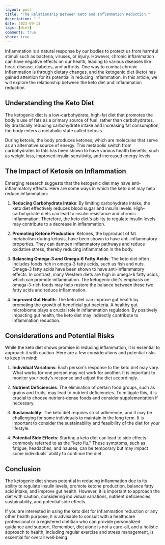 ```yaml
---
layout: post
title: "The Relationship Between Keto and Inflammation Reduction."
description: " "
date: 2023-09-11
tags: [diet]
comments: true
share: true
---
```


Inflammation is a natural response by our bodies to protect us from harmful stimuli such as bacteria, viruses, or injury. However, chronic inflammation can have negative effects on our health, leading to various diseases like heart disease, diabetes, and arthritis. One way to combat chronic inflammation is through dietary changes, and the ketogenic diet (keto) has gained attention for its potential in reducing inflammation. In this article, we will explore the relationship between the keto diet and inflammation reduction.

## Understanding the Keto Diet

The ketogenic diet is a low-carbohydrate, high-fat diet that promotes the body's use of fats as a primary source of fuel, rather than carbohydrates. By drastically reducing carbohydrate intake and increasing fat consumption, the body enters a metabolic state called ketosis.

During ketosis, the body produces ketones, which are molecules that serve as an alternative source of energy. This metabolic switch from carbohydrates to fats has been shown to have various health benefits, such as weight loss, improved insulin sensitivity, and increased energy levels.

## The Impact of Ketosis on Inflammation

Emerging research suggests that the ketogenic diet may have anti-inflammatory effects. Here are some ways in which the keto diet may help reduce inflammation:

1. **Reducing Carbohydrate Intake**: By limiting carbohydrate intake, the keto diet effectively reduces blood sugar and insulin levels. High-carbohydrate diets can lead to insulin resistance and chronic inflammation. Therefore, the keto diet's ability to regulate insulin levels may contribute to a decrease in inflammation.

2. **Promoting Ketone Production**: Ketones, the byproduct of fat metabolism during ketosis, have been shown to have anti-inflammatory properties. They can dampen inflammatory pathways and reduce oxidative stress, thereby reducing inflammation in the body.

3. **Balancing Omega-3 and Omega-6 Fatty Acids**: The keto diet often includes foods rich in omega-3 fatty acids, such as fish and nuts. Omega-3 fatty acids have been shown to have anti-inflammatory effects. In contrast, many Western diets are high in omega-6 fatty acids, which can promote inflammation. The ketogenic diet's emphasis on omega-3-rich foods may help restore the balance between these two fatty acids and reduce inflammation.

4. **Improved Gut Health**: The keto diet can improve gut health by promoting the growth of beneficial gut bacteria. A healthy gut microbiome plays a crucial role in inflammation regulation. By positively impacting gut health, the keto diet may indirectly contribute to inflammation reduction.

## Considerations and Potential Risks

While the keto diet shows promise in reducing inflammation, it is essential to approach it with caution. Here are a few considerations and potential risks to keep in mind:

1. **Individual Variations**: Each person's response to the keto diet may vary. What works for one person may not work for another. It is important to monitor your body's response and adjust the diet accordingly.

2. **Nutrient Deficiencies**: The elimination of certain food groups, such as grains and fruits, may lead to nutrient deficiencies. To mitigate this, it is crucial to choose nutrient-dense foods and consider supplementation if necessary.

3. **Sustainability**: The keto diet requires strict adherence, and it may be challenging for some individuals to maintain in the long term. It is important to consider the sustainability and feasibility of the diet for your lifestyle.

4. **Potential Side Effects**: Starting a keto diet can lead to side effects commonly referred to as the "keto flu." These symptoms, such as fatigue, headaches, and nausea, can be temporary but may impact some individuals' ability to continue the diet.

## Conclusion

The ketogenic diet shows potential in reducing inflammation due to its ability to regulate insulin levels, promote ketone production, balance fatty acid intake, and improve gut health. However, it is important to approach the diet with caution, considering individual variations, nutrient deficiencies, sustainability, and potential side effects.

If you are interested in using the keto diet for inflammation reduction or any other health purpose, it is advisable to consult with a healthcare professional or a registered dietitian who can provide personalized guidance and support. Remember, diet alone is not a cure-all, and a holistic approach to health, including regular exercise and stress management, is essential for overall well-being.